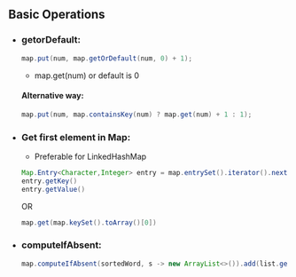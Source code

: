 ## Basic Operations
* ### getorDefault:
  ```java
  map.put(num, map.getOrDefault(num, 0) + 1);
  ```
  * map.get(num) or default is 0
  #### Alternative way:
  ```java
  map.put(num, map.containsKey(num) ? map.get(num) + 1 : 1);
  ```
* ### Get first element in Map: 
  * Preferable for LinkedHashMap
  ```java
  Map.Entry<Character,Integer> entry = map.entrySet().iterator().next();
  entry.getKey()
  entry.getValue()
  ```
  OR
  ```java
  map.get(map.keySet().toArray()[0])
  ```
* ### computeIfAbsent: 
  ```java
  map.computeIfAbsent(sortedWord, s -> new ArrayList<>()).add(list.get(i));
  ```
